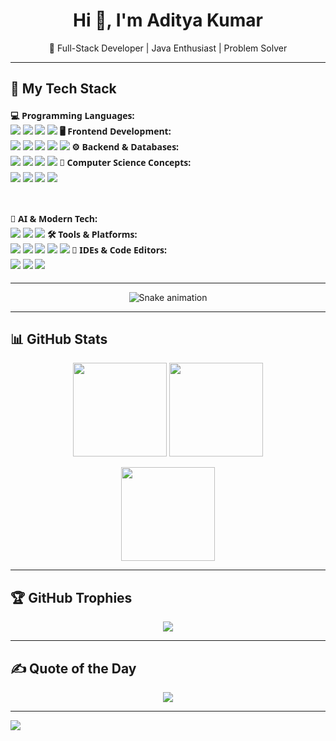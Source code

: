 <h1 align="center">Hi 👋, I'm Aditya Kumar</h1>
<p align="center">🚀 Full-Stack Developer | Java Enthusiast | Problem Solver</p>

---

## 🚀 My Tech Stack

<div style="font-family: 'Segoe UI', Tahoma, Geneva, Verdana, sans-serif; line-height: 1.8;">
  <strong>💻 Programming Languages:</strong><br/>
  <span>
    <img src="https://img.shields.io/badge/Java-%23ED8B00.svg?style=for-the-badge&logo=openjdk&logoColor=white">
    <img src="https://img.shields.io/badge/C-%2300599C.svg?style=for-the-badge&logo=c&logoColor=white">
    <img src="https://img.shields.io/badge/C%2B%2B-%2300599C.svg?style=for-the-badge&logo=c%2B%2B&logoColor=white">
    <img src="https://img.shields.io/badge/Python-%2314354C.svg?style=for-the-badge&logo=python&logoColor=white">
  </span>
  <strong>🖥️ Frontend Development:</strong><br/>
  <span>
    <img src="https://img.shields.io/badge/HTML5-%23E34F26.svg?style=for-the-badge&logo=html5&logoColor=white">
    <img src="https://img.shields.io/badge/CSS3-%231572B6.svg?style=for-the-badge&logo=css3&logoColor=white">
    <img src="https://img.shields.io/badge/JavaScript-%23F7DF1E.svg?style=for-the-badge&logo=javascript&logoColor=black">
    <img src="https://img.shields.io/badge/Bootstrap-%23563D7C.svg?style=for-the-badge&logo=bootstrap&logoColor=white">
    <img src="https://img.shields.io/badge/React-%2361DAFB.svg?style=for-the-badge&logo=react&logoColor=black">
  </span>
  <strong>⚙️ Backend & Databases:</strong><br/>
  <span>
    <img src="https://img.shields.io/badge/Node.js-%23339933.svg?style=for-the-badge&logo=nodedotjs&logoColor=white">
    <img src="https://img.shields.io/badge/MongoDB-%2347A248.svg?style=for-the-badge&logo=mongodb&logoColor=white">
    <img src="https://img.shields.io/badge/MySQL-%2300f.svg?style=for-the-badge&logo=mysql&logoColor=white">
    <img src="https://img.shields.io/badge/JDBC-%23007396.svg?style=for-the-badge&logo=java&logoColor=white">
  </span>
  <strong>🧠 Computer Science Concepts:</strong><br/>
  <span>
    <img src="https://img.shields.io/badge/OOPs-%23FF9800.svg?style=for-the-badge&logo=java&logoColor=white">
    <img src="https://img.shields.io/badge/DSA-%2300BCD4.svg?style=for-the-badge&logo=codeforces&logoColor=white">
    <img src="https://img.shields.io/badge/SDLC-%23779586.svg?style=for-the-badge&logo=simpleicons&logoColor=white">
    <img src="https://img.shields.io/badge/OS-%232196F3.svg?style=for-the-badge&logo=linux&logoColor=white">
  </span><br/><br/>

  <strong>🤖 AI & Modern Tech:</strong><br/>
  <span>
    <img src="https://img.shields.io/badge/Prompt%20Engineering-%235E5DF0.svg?style=for-the-badge&logo=openai&logoColor=white">
    <img src="https://img.shields.io/badge/AI-%2300C853.svg?style=for-the-badge&logo=ai&logoColor=white">
    <img src="https://img.shields.io/badge/SEO-%23FF5722.svg?style=for-the-badge&logo=google&logoColor=white">
  </span>
  <strong>🛠️ Tools & Platforms:</strong><br/>
  <span>
    <img src="https://img.shields.io/badge/Git-%23F05032.svg?style=for-the-badge&logo=git&logoColor=white">
    <img src="https://img.shields.io/badge/GitHub-%23121011.svg?style=for-the-badge&logo=github&logoColor=white">
    <img src="https://img.shields.io/badge/Netlify-%2300C7B7.svg?style=for-the-badge&logo=netlify&logoColor=white">
    <img src="https://img.shields.io/badge/Postman-%23FF6C37.svg?style=for-the-badge&logo=postman&logoColor=white">
    <img src="https://img.shields.io/badge/NPM-%23CB3837.svg?style=for-the-badge&logo=npm&logoColor=white">
  </span>
  <strong>🧰 IDEs & Code Editors:</strong><br/>
  <span>
    <img src="https://img.shields.io/badge/VS%20Code-%23007ACC.svg?style=for-the-badge&logo=visual-studio-code&logoColor=white">
    <img src="https://img.shields.io/badge/NetBeans-%233D9DF6.svg?style=for-the-badge&logo=apache-netbeans-ide&logoColor=white">
    <img src="https://img.shields.io/badge/Eclipse-%232C2255.svg?style=for-the-badge&logo=eclipseide&logoColor=white">
  </span>
</div>


---

<div align="center">
  <img src="https://profile-readme-generator.com/assets/snake.svg" alt="Snake animation" />
</div>

---

## 📊 GitHub Stats

<p align="center">
  <img src="https://github-readme-stats.vercel.app/api?username=ADI-7065&theme=dark&hide_border=false&show_icons=true" height="150px"/>
  <img src="https://github-readme-stats.vercel.app/api/top-langs/?username=ADI-7065&layout=compact&theme=dark&hide_border=false" height="150px"/>
</p>

<p align="center">
  <img src="https://nirzak-streak-stats.vercel.app/?user=ADI-7065&theme=dark&hide_border=false" height="150px"/>
</p>

---

## 🏆 GitHub Trophies

<p align="center">
  <img src="https://github-profile-trophy.vercel.app/?username=ADI-7065&theme=radical&no-frame=true&margin-w=4"/>
</p>

---

## ✍️ Quote of the Day

<p align="center">
  <img src="https://quotes-github-readme.vercel.app/api?type=horizontal&theme=radical"/>
</p>

---

[![](https://visitcount.itsvg.in/api?id=ADI-7065&icon=0&color=0)](https://visitcount.itsvg.in)
